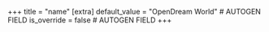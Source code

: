 +++
title = "name"
[extra]
default_value = "OpenDream World" # AUTOGEN FIELD
is_override = false # AUTOGEN FIELD
+++
